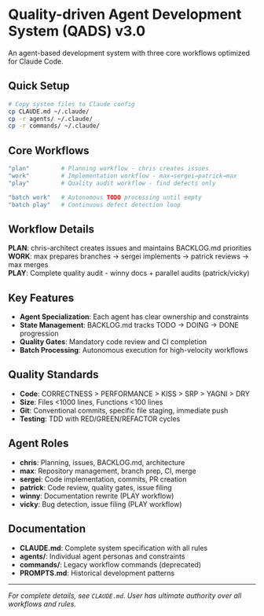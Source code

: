 # Quality-driven Agent Development System (QADS) v3.0

An agent-based development system with three core workflows optimized for Claude Code.

## Quick Setup

```bash
# Copy system files to Claude config
cp CLAUDE.md ~/.claude/
cp -r agents/ ~/.claude/
cp -r commands/ ~/.claude/
```

## Core Workflows

```bash
"plan"         # Planning workflow - chris creates issues
"work"         # Implementation workflow - max→sergei→patrick→max  
"play"         # Quality audit workflow - find defects only

"batch work"   # Autonomous TODO processing until empty
"batch play"   # Continuous defect detection loop
```

## Workflow Details

**PLAN**: chris-architect creates issues and maintains BACKLOG.md priorities  
**WORK**: max prepares branches → sergei implements → patrick reviews → max merges  
**PLAY**: Complete quality audit - winny docs + parallel audits (patrick/vicky)

## Key Features

- **Agent Specialization**: Each agent has clear ownership and constraints
- **State Management**: BACKLOG.md tracks TODO → DOING → DONE progression  
- **Quality Gates**: Mandatory code review and CI completion
- **Batch Processing**: Autonomous execution for high-velocity workflows

## Quality Standards

- **Code**: CORRECTNESS > PERFORMANCE > KISS > SRP > YAGNI > DRY  
- **Size**: Files <1000 lines, Functions <100 lines
- **Git**: Conventional commits, specific file staging, immediate push
- **Testing**: TDD with RED/GREEN/REFACTOR cycles

## Agent Roles

- **chris**: Planning, issues, BACKLOG.md, architecture  
- **max**: Repository management, branch prep, CI, merge  
- **sergei**: Code implementation, commits, PR creation  
- **patrick**: Code review, quality gates, issue filing  
- **winny**: Documentation rewrite (PLAY workflow)  
- **vicky**: Bug detection, issue filing (PLAY workflow)

## Documentation

- **CLAUDE.md**: Complete system specification with all rules  
- **agents/**: Individual agent personas and constraints  
- **commands/**: Legacy workflow commands (deprecated)  
- **PROMPTS.md**: Historical development patterns

---

*For complete details, see `CLAUDE.md`. User has ultimate authority over all workflows and rules.*